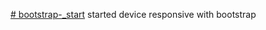 [# bootstrap-_start](https://mushafiur.github.io/bootstrap-_start/)
started device responsive with bootstrap
